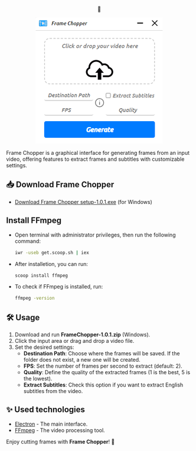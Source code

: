 <p align="center">
  🎥 <h1Frame Chopper/>
</p>

<div align="center">
  <img src="./src/images/framechopper.png" alt="Frame Chopper" />
</div>

Frame Chopper is a graphical interface for generating frames from an input video, offering features to extract frames and subtitles with customizable settings.

## 📥 Download Frame Chopper

- [Download Frame Chopper setup-1.0.1.exe](https://github.com/JavaRaf/Frame-Chopper/releases/tag/v1.0.1) (for Windows)

## Install FFmpeg

- Open terminal with administrator privileges, then run the following command: 
  ```bash
  iwr -useb get.scoop.sh | iex

- After installetion, you can run:
  ```bash
  scoop install ffmpeg

- To check if FFmpeg is installed, run:
  ```bash
  ffmpeg -version
  ```


## 🛠️ Usage

1. Download and run **FrameChopper-1.0.1.zip** (Windows).
2. Click the input area or drag and drop a video file.
3. Set the desired settings:
   - **Destination Path**: Choose where the frames will be saved. If the folder does not exist, a new one will be created.
   - **FPS**: Set the number of frames per second to extract (default: 2).
   - **Quality**: Define the quality of the extracted frames (1 is the best, 5 is the lowest).
   - **Extract Subtitles**: Check this option if you want to extract English subtitles from the video.

## ✨ Used technologies

- [Electron](https://www.electronjs.org) - The main interface.
- [FFmpeg](https://ffmpeg.org) - The video processing tool.


Enjoy cutting frames with **Frame Chopper**! 🚀
